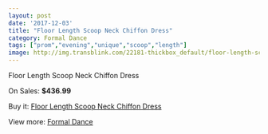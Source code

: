 ```yaml
---
layout: post
date: '2017-12-03'
title: "Floor Length Scoop Neck Chiffon Dress"
category: Formal Dance
tags: ["prom","evening","unique","scoop","length"]
image: http://img.transblink.com/22181-thickbox_default/floor-length-scoop-neck-chiffon-dress.jpg
---
```

Floor Length Scoop Neck Chiffon Dress

On Sales: **$436.99**
<a href="https://www.transblink.com/en/formal-dance/7040-floor-length-scoop-neck-chiffon-dress.html"><amp-img layout="responsive" width="600" height="600" src="//img.transblink.com/22181-thickbox_default/floor-length-scoop-neck-chiffon-dress.jpg" alt="Floor Length Scoop Neck Chiffon Dress 0" /></a>
<a href="https://www.transblink.com/en/formal-dance/7040-floor-length-scoop-neck-chiffon-dress.html"><amp-img layout="responsive" width="600" height="600" src="//img.transblink.com/22184-thickbox_default/floor-length-scoop-neck-chiffon-dress.jpg" alt="Floor Length Scoop Neck Chiffon Dress 1" /></a>
<a href="https://www.transblink.com/en/formal-dance/7040-floor-length-scoop-neck-chiffon-dress.html"><amp-img layout="responsive" width="600" height="600" src="//img.transblink.com/22183-thickbox_default/floor-length-scoop-neck-chiffon-dress.jpg" alt="Floor Length Scoop Neck Chiffon Dress 2" /></a>
<a href="https://www.transblink.com/en/formal-dance/7040-floor-length-scoop-neck-chiffon-dress.html"><amp-img layout="responsive" width="600" height="600" src="//img.transblink.com/22182-thickbox_default/floor-length-scoop-neck-chiffon-dress.jpg" alt="Floor Length Scoop Neck Chiffon Dress 3" /></a>

Buy it: [Floor Length Scoop Neck Chiffon Dress](https://www.transblink.com/en/formal-dance/7040-floor-length-scoop-neck-chiffon-dress.html "Floor Length Scoop Neck Chiffon Dress")

View more: [Formal Dance](https://www.transblink.com/en/6-formal-dance "Formal Dance")